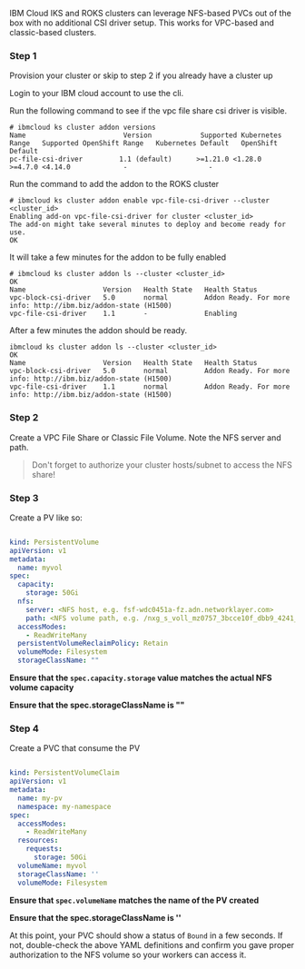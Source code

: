IBM Cloud IKS and ROKS clusters can leverage NFS-based PVCs out of the box with no additional CSI driver setup. 
This works for VPC-based and classic-based clusters. 

### Step 1
Provision your cluster or skip to step 2 if you already have a cluster up

Login to your IBM cloud account to use the cli.

Run the following command to see if the vpc file share csi driver is visible.

```
# ibmcloud ks cluster addon versions
Name                        Version            Supported Kubernetes Range   Supported OpenShift Range   Kubernetes Default   OpenShift Default
pc-file-csi-driver         1.1 (default)      >=1.21.0 <1.28.0             >=4.7.0 <4.14.0             -                    -
```

Run the command to add the addon to the ROKS cluster
```
# ibmcloud ks cluster addon enable vpc-file-csi-driver --cluster <cluster_id>
Enabling add-on vpc-file-csi-driver for cluster <cluster_id>
The add-on might take several minutes to deploy and become ready for use.
OK
```

It will take a few minutes for the addon to be fully enabled

```
# ibmcloud ks cluster addon ls --cluster <cluster_id>
OK
Name                   Version   Health State   Health Status
vpc-block-csi-driver   5.0       normal         Addon Ready. For more info: http://ibm.biz/addon-state (H1500)
vpc-file-csi-driver    1.1       -              Enabling
```
After a few minutes the addon should be ready.
```
ibmcloud ks cluster addon ls --cluster <cluster_id>
OK
Name                   Version   Health State   Health Status
vpc-block-csi-driver   5.0       normal         Addon Ready. For more info: http://ibm.biz/addon-state (H1500)
vpc-file-csi-driver    1.1       normal         Addon Ready. For more info: http://ibm.biz/addon-state (H1500)
```

### Step 2
Create a VPC File Share or Classic File Volume. Note the NFS server and path. 
> Don't forget to authorize your cluster hosts/subnet to access the NFS share!

### Step 3
Create a PV like so:

``` yaml

kind: PersistentVolume
apiVersion: v1
metadata:
  name: myvol
spec:
  capacity:
    storage: 50Gi
  nfs:
    server: <NFS host, e.g. fsf-wdc0451a-fz.adn.networklayer.com>
    path: <NFS volume path, e.g. /nxg_s_voll_mz0757_3bcce10f_dbb9_4241_b3bb_d77785e68376>
  accessModes:
    - ReadWriteMany
  persistentVolumeReclaimPolicy: Retain
  volumeMode: Filesystem
  storageClassName: ""

```

**Ensure that the `spec.capacity.storage` value matches the actual NFS volume capacity** 

**Ensure that the spec.storageClassName is ""**

### Step 4
Create a PVC that consume the PV

``` yaml

kind: PersistentVolumeClaim
apiVersion: v1
metadata:
  name: my-pv
  namespace: my-namespace
spec:
  accessModes:
    - ReadWriteMany
  resources:
    requests:
      storage: 50Gi
  volumeName: myvol
  storageClassName: ''
  volumeMode: Filesystem
```

**Ensure that `spec.volumeName` matches the name of the PV created**

**Ensure that the spec.storageClassName is ''**

At this point, your PVC should show a status of `Bound` in a few seconds. If not, double-check the above YAML definitions
and confirm you gave proper authorization to the NFS volume so your workers can access it. 
